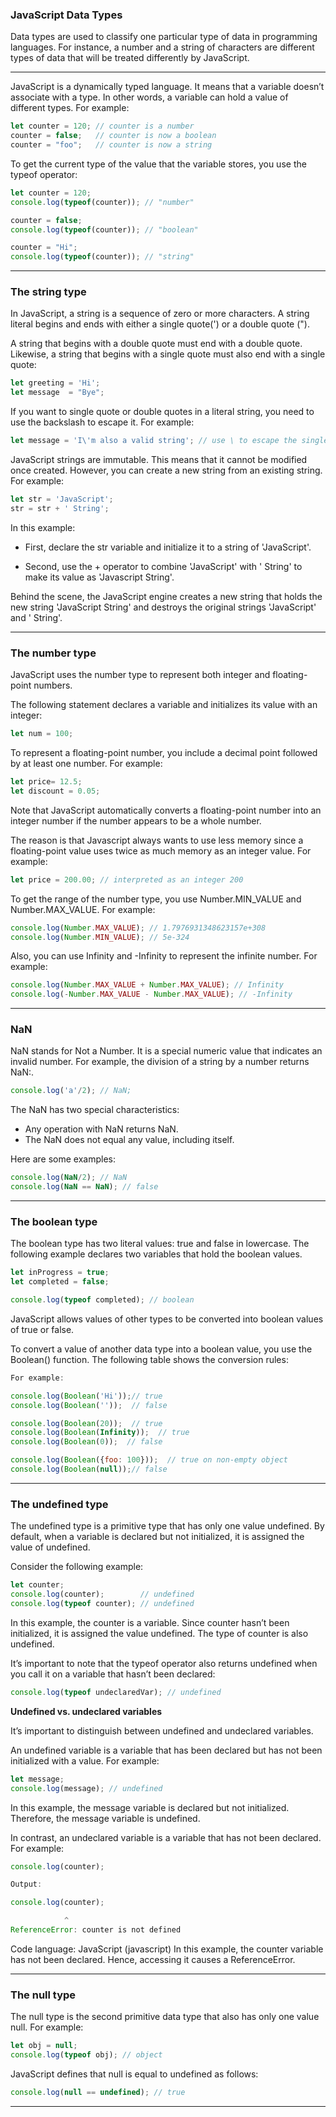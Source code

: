 ### JavaScript Data Types
Data types are used to classify one particular type of data in programming languages. For instance, a number and a string of characters are different types of data that will be treated differently by JavaScript.

***

JavaScript is a dynamically typed language. It means that a variable doesn’t associate with a type. In other words, a variable can hold a value of different types. For example:


```js
let counter = 120; // counter is a number
counter = false;   // counter is now a boolean
counter = "foo";   // counter is now a string
```

To get the current type of the value that the variable stores, you use the typeof operator:

```js
let counter = 120;
console.log(typeof(counter)); // "number"

counter = false; 
console.log(typeof(counter)); // "boolean"

counter = "Hi";
console.log(typeof(counter)); // "string"
```

***

### The string type
In JavaScript, a string is a sequence of zero or more characters. A string literal begins and ends with either a single quote(') or a double quote (").

A string that begins with a double quote must end with a double quote. Likewise, a string that begins with a single quote must also end with a single quote:

```js
let greeting = 'Hi';
let message  = "Bye";
```

If you want to single quote or double quotes in a literal string, you need to use the backslash to escape it. For example:

```js
let message = 'I\'m also a valid string'; // use \ to escape the single quote (')
```

JavaScript strings are immutable. This means that it cannot be modified once created. However, you can create a new string from an existing string. For example:

```js
let str = 'JavaScript';
str = str + ' String';
```

In this example:

* First, declare the str variable and initialize it to a string of 'JavaScript'.

* Second, use the + operator to combine 'JavaScript' with ' String' to make its value as 'Javascript String'.

Behind the scene, the JavaScript engine creates a new string that holds the new string 'JavaScript String' and destroys the original strings 'JavaScript' and ' String'.

***

### The number type
JavaScript uses the number type to represent both integer and floating-point numbers.

The following statement declares a variable and initializes its value with an integer:

```js
let num = 100;
```
To represent a floating-point number, you include a decimal point followed by at least one number. For example:

```js
let price= 12.5; 
let discount = 0.05;
```

Note that JavaScript automatically converts a floating-point number into an integer number if the number appears to be a whole number.

The reason is that Javascript always wants to use less memory since a floating-point value uses twice as much memory as an integer value. For example:

```js
let price = 200.00; // interpreted as an integer 200
```

To get the range of the number type, you use Number.MIN_VALUE and Number.MAX_VALUE. For example:

```js
console.log(Number.MAX_VALUE); // 1.7976931348623157e+308
console.log(Number.MIN_VALUE); // 5e-324
```
Also, you can use Infinity and -Infinity to represent the infinite number. For example:

```js
console.log(Number.MAX_VALUE + Number.MAX_VALUE); // Infinity
console.log(-Number.MAX_VALUE - Number.MAX_VALUE); // -Infinity
```

***

### NaN
NaN stands for Not a Number. It is a special numeric value that indicates an invalid number. For example, the division of a string by a number returns NaN:.

```js
console.log('a'/2); // NaN;
```

The NaN has two special characteristics:

* Any operation with NaN returns NaN.
* The NaN does not equal any value, including itself.

Here are some examples:

```js
console.log(NaN/2); // NaN
console.log(NaN == NaN); // false
```

***

### The boolean type
The boolean type has two literal values: true and false in lowercase. The following example declares two variables that hold the boolean values.

```js
let inProgress = true;
let completed = false;

console.log(typeof completed); // boolean
```

JavaScript allows values of other types to be converted into boolean values of true or false.

To convert a value of another data type into a boolean value, you use the Boolean() function. The following table shows the conversion rules:

```js
For example:

console.log(Boolean('Hi'));// true
console.log(Boolean(''));  // false

console.log(Boolean(20));  // true
console.log(Boolean(Infinity));  // true
console.log(Boolean(0));  // false

console.log(Boolean({foo: 100}));  // true on non-empty object
console.log(Boolean(null));// false
```
***

### The undefined type
The undefined type is a primitive type that has only one value undefined. By default, when a variable is declared but not initialized, it is assigned the value of undefined.

Consider the following example:

```js
let counter;
console.log(counter);        // undefined
console.log(typeof counter); // undefined
```

In this example, the counter is a variable. Since counter hasn’t been initialized, it is assigned the value undefined. The type of counter is also undefined.

It’s important to note that the typeof operator also returns undefined when you call it on a variable that hasn’t been declared:

```js
console.log(typeof undeclaredVar); // undefined
```

**Undefined vs. undeclared variables**

It’s important to distinguish between undefined and undeclared variables.

An undefined variable is a variable that has been declared but has not been initialized with a value. For example:

```js
let message;
console.log(message); // undefined
```

In this example, the message variable is declared but not initialized. Therefore, the message variable is undefined.

In contrast, an undeclared variable is a variable that has not been declared. For example:

```js
console.log(counter);
```
```js
Output:

console.log(counter);

            ^
ReferenceError: counter is not defined
```

Code language: JavaScript (javascript) In this example, the counter variable has not been declared. Hence, accessing it causes a ReferenceError.

***

### The null type
The null type is the second primitive data type that also has only one value null. For example:

```js
let obj = null;
console.log(typeof obj); // object
```

JavaScript defines that null is equal to undefined as follows:

```js
console.log(null == undefined); // true
```

***
